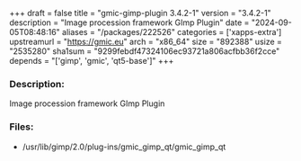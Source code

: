 +++
draft = false
title = "gmic-gimp-plugin 3.4.2-1"
version = "3.4.2-1"
description = "Image procession framework GImp Plugin"
date = "2024-09-05T08:48:16"
aliases = "/packages/222526"
categories = ['xapps-extra']
upstreamurl = "https://gmic.eu"
arch = "x86_64"
size = "892388"
usize = "2535280"
sha1sum = "9299febdf47324106ec93721a806acfbb36f2cce"
depends = "['gimp', 'gmic', 'qt5-base']"
+++
### Description: 
Image procession framework GImp Plugin

### Files: 
* /usr/lib/gimp/2.0/plug-ins/gmic_gimp_qt/gmic_gimp_qt
